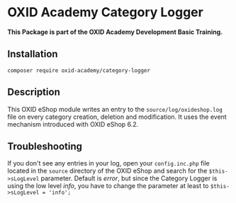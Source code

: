 # OXID Academy Category Logger
**This Package is part of the OXID Academy Development Basic Training.**

## Installation
```
composer require oxid-academy/category-logger
```

## Description
This OXID eShop module writes an entry to the `source/log/oxideshop.log` file on every category creation, deletion and modification. It uses the event mechanism introduced with OXID eShop 6.2.

## Troubleshooting
If you don't see any entries in your log, open your `config.inc.php` file located in the `source` directory of the OXID eShop and search for the `$this->sLogLevel` parameter. Default is *error*, but since the Category Logger is using the low level *info*, you have to change the parameter at least to `$this->sLogLevel = 'info';`
